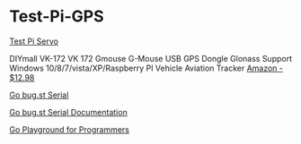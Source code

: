 # Test-Pi-GPS


[Test Pi Servo ](https://github.com/Com1Software/Test-Pi-Servo)

DIYmall VK-172 VK 172 Gmouse G-Mouse USB GPS Dongle Glonass Support Windows 10/8/7/vista/XP/Raspberry PI Vehicle Aviation Tracker [Amazon - $12.98](https://www.amazon.com/dp/B00NWEEWW8?psc=1&ref=ppx_yo2ov_dt_b_product_details)

[Go bug.st Serial](https://github.com/bugst/go-serial)

[Go bug.st Serial Documentation](https://pkg.go.dev/go.bug.st/serial)

[Go Playground for Programmers](https://github.com/Com1Software/Go-Playground-for-Programmers)

